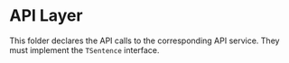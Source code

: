 # API Layer

This folder declares the API calls to the corresponding API service. They must implement the `TSentence` interface.